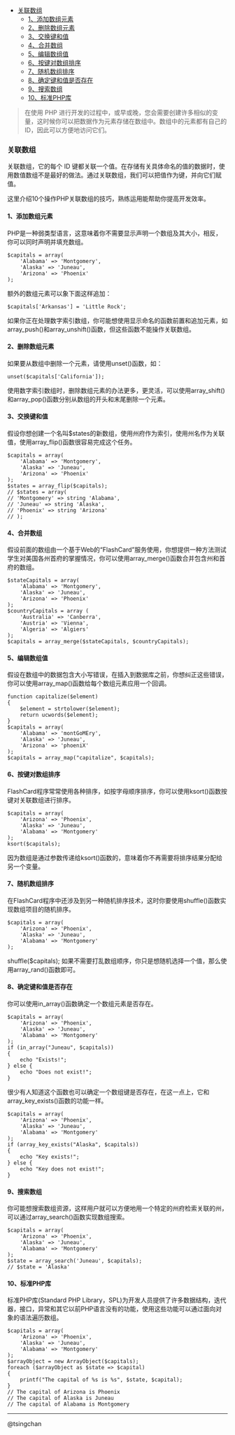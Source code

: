 

<!-- TOC -->

- [关联数组](#关联数组)
    - [1、添加数组元素](#1添加数组元素)
    - [2、删除数组元素](#2删除数组元素)
    - [3、交换键和值](#3交换键和值)
    - [4、合并数组](#4合并数组)
    - [5、编辑数组值](#5编辑数组值)
    - [6、按键对数组排序](#6按键对数组排序)
    - [7、随机数组排序](#7随机数组排序)
    - [8、确定键和值是否存在](#8确定键和值是否存在)
    - [9、搜索数组](#9搜索数组)
    - [10、标准PHP库](#10标准php库)

<!-- /TOC -->



>在使用 PHP 进行开发的过程中，或早或晚，您会需要创建许多相似的变量，这时候你可以把数据作为元素存储在数组中。数组中的元素都有自己的 ID，因此可以方便地访问它们。

### 关联数组 ###

关联数组，它的每个 ID 键都关联一个值。在存储有关具体命名的值的数据时，使用数值数组不是最好的做法。通过关联数组，我们可以把值作为键，并向它们赋值。

这里介绍10个操作PHP关联数组的技巧，熟练运用能帮助你提高开发效率。

#### 1、添加数组元素 ####

PHP是一种弱类型语言，这意味着你不需要显示声明一个数组及其大小，相反，你可以同时声明并填充数组。

    $capitals = array(
	    'Alabama' => 'Montgomery',
	    'Alaska' => 'Juneau',
	    'Arizona' => 'Phoenix'
    );

额外的数组元素可以象下面这样追加：

    $capitals['Arkansas'] = 'Little Rock';
如果你正在处理数字索引数组，你可能想使用显示命名的函数前置和追加元素，如array_push()和array_unshift()函数，但这些函数不能操作关联数组。

#### 2、删除数组元素 ####

如果要从数组中删除一个元素，请使用unset()函数，如：

    unset($capitals['California']);
使用数字索引数组时，删除数组元素的办法更多，更灵活，可以使用array_shift()和array_pop()函数分别从数组的开头和末尾删除一个元素。

#### 3、交换键和值 ####

假设你想创建一个名叫$states的新数组，使用州府作为索引，使用州名作为关联值，使用array_flip()函数很容易完成这个任务。

    $capitals = array(
	    'Alabama' => 'Montgomery',
	    'Alaska' => 'Juneau',
	    'Arizona' => 'Phoenix'
    );
    $states = array_flip($capitals);
    // $states = array(
    // 'Montgomery' => string 'Alabama',
    // 'Juneau' => string 'Alaska',
    // 'Phoenix' => string 'Arizona'
    // );

#### 4、合并数组 ####

假设前面的数组由一个基于Web的“FlashCard”服务使用，你想提供一种方法测试学生对美国各州首府的掌握情况，你可以使用array_merge()函数合并包含州和首府的数组。

    $stateCapitals = array(
	    'Alabama' => 'Montgomery',
	    'Alaska' => 'Juneau',
	    'Arizona' => 'Phoenix'
    );
    $countryCapitals = array (
	    'Australia' => 'Canberra',
	    'Austria' => 'Vienna',
	    'Algeria' => 'Algiers'
    );
    $capitals = array_merge($stateCapitals, $countryCapitals);

#### 5、编辑数组值 ####

假设在数组中的数据包含大小写错误，在插入到数据库之前，你想纠正这些错误，你可以使用array_map()函数给每个数组元素应用一个回调。

    function capitalize($element)
    {
    	$element = strtolower($element);
    	return ucwords($element);
    }
    $capitals = array(
	    'Alabama' => 'montGoMEry',
	    'Alaska' => 'Juneau',
	    'Arizona' => 'phoeniX'
    );
    $capitals = array_map("capitalize", $capitals);
#### 6、按键对数组排序 ####

FlashCard程序常常使用各种排序，如按字母顺序排序，你可以使用ksort()函数按键对关联数组进行排序。

    $capitals = array(
	    'Arizona' => 'Phoenix',
	    'Alaska' => 'Juneau',
	    'Alabama' => 'Montgomery'
    );
    ksort($capitals);
因为数组是通过参数传递给ksort()函数的，意味着你不再需要将排序结果分配给另一个变量。

#### 7、随机数组排序 ####

在FlashCard程序中还涉及到另一种随机排序技术，这时你要使用shuffle()函数实现数组项目的随机排序。

	$capitals = array(
		'Arizona' => 'Phoenix',
		'Alaska' => 'Juneau',
		'Alabama' => 'Montgomery'
	);
shuffle($capitals);
如果不需要打乱数组顺序，你只是想随机选择一个值，那么使用array_rand()函数即可。

#### 8、确定键和值是否存在 ####

你可以使用in_array()函数确定一个数组元素是否存在。

	$capitals = array(
		'Arizona' => 'Phoenix',
		'Alaska' => 'Juneau',
		'Alabama' => 'Montgomery'
	);
	if (in_array("Juneau", $capitals))
	{
		echo "Exists!";
	} else {
		echo "Does not exist!";
	}
很少有人知道这个函数也可以确定一个数组键是否存在，在这一点上，它和array_key_exists()函数的功能一样。

	$capitals = array(
		'Arizona' => 'Phoenix',
		'Alaska' => 'Juneau',
		'Alabama' => 'Montgomery'
	);
	if (array_key_exists("Alaska", $capitals))
	{
		echo "Key exists!";
	} else {
		echo "Key does not exist!";
	}

#### 9、搜索数组 ####

你可能想搜索数组资源，这样用户就可以方便地用一个特定的州府检索关联的州，可以通过array_search()函数实现数组搜索。

	$capitals = array(
		'Arizona' => 'Phoenix',
		'Alaska' => 'Juneau',
		'Alabama' => 'Montgomery'
	);
	$state = array_search('Juneau', $capitals);
	// $state = 'Alaska'
#### 10、标准PHP库 ####

标准PHP库(Standard PHP Library，SPL)为开发人员提供了许多数据结构，迭代器，接口，异常和其它以前PHP语言没有的功能，使用这些功能可以通过面向对象的语法遍历数组。
	
	$capitals = array(
		'Arizona' => 'Phoenix',
		'Alaska' => 'Juneau',
		'Alabama' => 'Montgomery'
	);
	$arrayObject = new ArrayObject($capitals);
	foreach ($arrayObject as $state => $capital)
	{
		printf("The capital of %s is %s", $state, $capital);
	}
	// The capital of Arizona is Phoenix
	// The capital of Alaska is Juneau
	// The capital of Alabama is Montgomery


----------
@tsingchan
